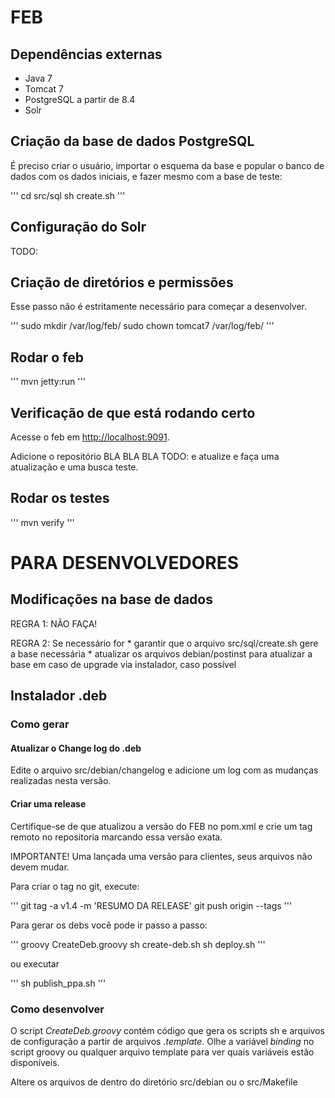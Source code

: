 FEB
====================================================

Dependências externas
----------------------------------------------------
* Java 7 
* Tomcat 7 
* PostgreSQL a partir de 8.4
* Solr

Criação da base de dados PostgreSQL
----------------------------------------------------

É preciso criar o usuário, importar o esquema da base
e popular o banco de dados com os dados iniciais, e fazer 
mesmo com a base de teste:

'''
cd src/sql
sh create.sh
'''

Configuração do Solr
----------------------------------------------------
TODO:


Criação de diretórios e permissões
----------------------------------------------------
Esse passo não é estritamente necessário para começar
a desenvolver.

'''
	sudo mkdir /var/log/feb/
	sudo chown tomcat7 /var/log/feb/
'''

Rodar o feb
----------------------------------------------------

'''
mvn jetty:run
'''

Verificação de que está rodando certo
-----------------------------------------------------------

Acesse o feb em [http://localhost:9091](http://localhost:9091).

Adicione o repositório BLA BLA BLA TODO: e atualize e faça uma
atualização e uma busca teste.


Rodar os testes
---------------------------------------------------
'''
mvn verify
'''



PARA DESENVOLVEDORES
====================================================

Modificações na base de dados
---------------------------------------------------

REGRA 1: NÃO FAÇA!

REGRA 2: Se necessário for
	* garantir que o arquivo src/sql/create.sh gere a
base necessária
	* atualizar os arquivos debian/postinst para atualizar
a base em caso de upgrade via instalador, caso possível


Instalador .deb
---------------------------------------------------
### Como gerar

#### Atualizar o Change log do .deb

Edite o arquivo src/debian/changelog e
adicione um log com as mudanças realizadas nesta versão.

#### Criar uma release

Certifique-se de que atualizou a versão do FEB
no pom.xml e crie um tag remoto no repositoria
marcando essa versão exata.

IMPORTANTE! Uma lançada uma versão para clientes,
seus arquivos não devem mudar.

Para criar o tag no git, execute:

'''
git tag -a v1.4 -m 'RESUMO DA RELEASE'
git push origin --tags
'''



Para gerar os debs você pode ir passo a passo:

'''
groovy CreateDeb.groovy
sh create-deb.sh
sh deploy.sh
'''

ou executar 

'''
sh publish\_ppa.sh
'''

### Como desenvolver

O script *CreateDeb.groovy* contém código que gera os scripts sh
e arquivos de configuração a partir de arquivos *.template*.
Olhe a variável *binding* no script groovy ou qualquer
arquivo template para ver quais variáveis estão disponíveis.

Altere os arquivos de dentro do diretório src/debian ou o 
src/Makefile
